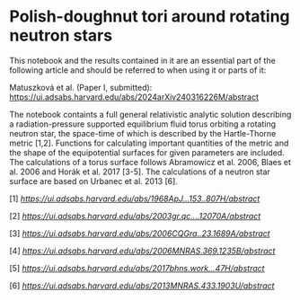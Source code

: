 # Polish-doughnut tori around rotating neutron stars

This notebook and the results contained in it are an essential part of the following article and should be referred to when using it or parts of it:

Matuszková et al. (Paper I, submitted): https://ui.adsabs.harvard.edu/abs/2024arXiv240316226M/abstract

The notebook containts a full general relativistic analytic solution describing a radiation-pressure supported equilibrium fluid torus orbiting a rotating neutron star, the space-time of which is described by the Hartle-Thorne metric [1,2]. Functions for calculating important quantities of the metric and the shape of the equipotential surfaces for given parameters are included. The calculations of a torus surface follows Abramowicz et al. 2006, Blaes et al. 2006 and Horák et al. 2017 [3-5]. The calculations of a neutron star surface are based on Urbanec et al. 2013 [6].

[1] *https://ui.adsabs.harvard.edu/abs/1968ApJ...153..807H/abstract*

[2] *https://ui.adsabs.harvard.edu/abs/2003gr.qc....12070A/abstract*

[3] *https://ui.adsabs.harvard.edu/abs/2006CQGra..23.1689A/abstract*

[4] *https://ui.adsabs.harvard.edu/abs/2006MNRAS.369.1235B/abstract*

[5] *https://ui.adsabs.harvard.edu/abs/2017bhns.work...47H/abstract*

[6] *https://ui.adsabs.harvard.edu/abs/2013MNRAS.433.1903U/abstract*
